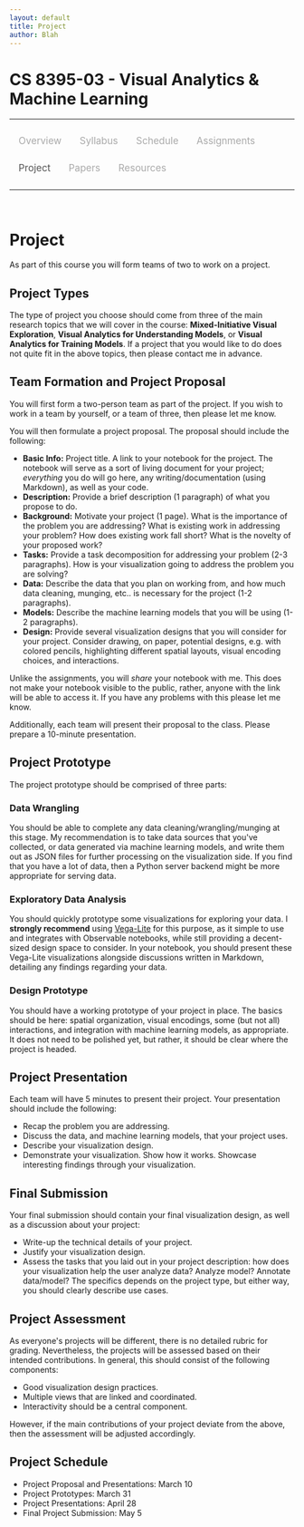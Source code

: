 ```yaml
---
layout: default
title: Project
author: Blah
---
```


<style>
.topnav {
  overflow: hidden;
  background-color: #fdfdfd;
}

.topnav a {
  float: left;
  color: #aaaaaa;
  text-align: center;
  padding: 14px 16px;
  text-decoration: none;
  font-size: 17px;
}

.topnav a:hover {
  color: #555555;
}

.topnav a.active {
  color: #555555;
}
</style>

# CS 8395-03 - Visual Analytics & Machine Learning

---

<div class='topnav'>
  <a href="/teaching/vaml/spring2021">Overview</a>
  <a href="/teaching/vaml/spring2021/syllabus">Syllabus</a>
  <a href="/teaching/vaml/spring2021/schedule">Schedule</a>
  <a href="/teaching/vaml/spring2021/assignments">Assignments</a>
  <a class='active' href="/teaching/vaml/spring2021/project">Project</a>
  <a href="/teaching/vaml/spring2021/papers">Papers</a>
  <a href="/teaching/vaml/spring2021/resources">Resources</a>
</div>

---

<br>

# Project

As part of this course you will form teams of two to work on a project.

## Project Types

The type of project you choose should come from three of the main research topics that we will cover in the course: **Mixed-Initiative Visual Exploration**, **Visual Analytics for Understanding Models**, or **Visual Analytics for Training Models**. If a project that you would like to do does not quite fit in the above topics, then please contact me in advance.

## Team Formation and Project Proposal

You will first form a two-person team as part of the project. If you wish to work in a team by yourself, or a team of three, then please let me know.

You will then formulate a project proposal. The proposal should include the following:

* **Basic Info:** Project title. A link to your notebook for the project. The notebook will serve as a sort of living document for your project; _everything_ you do will go here, any writing/documentation (using Markdown), as well as your code.
* **Description:** Provide a brief description (1 paragraph) of what you propose to do.
* **Background:** Motivate your project (1 page). What is the importance of the problem you are addressing? What is existing work in addressing your problem? How does existing work fall short? What is the novelty of your proposed work?
* **Tasks:** Provide a task decomposition for addressing your problem (2-3 paragraphs). How is your visualization going to address the problem you are solving?
* **Data:** Describe the data that you plan on working from, and how much data cleaning, munging, etc.. is necessary for the project (1-2 paragraphs).
* **Models:** Describe the machine learning models that you will be using (1-2 paragraphs).
* **Design:** Provide several visualization designs that you will consider for your project. Consider drawing, on paper, potential designs, e.g. with colored pencils, highlighting different spatial layouts, visual encoding choices, and interactions.

Unlike the assignments, you will _share_ your notebook with me. This does not make your notebook visible to the public, rather, anyone with the link will be able to access it. If you have any problems with this please let me know.

Additionally, each team will present their proposal to the class. Please prepare a 10-minute presentation.

## Project Prototype

The project prototype should be comprised of three parts:

### Data Wrangling

You should be able to complete any data cleaning/wrangling/munging at this stage. My recommendation is to take data sources that you've collected, or data generated via machine learning models, and write them out as JSON files for further processing on the visualization side. If you find that you have a lot of data, then a Python server backend might be more appropriate for serving data.

### Exploratory Data Analysis

You should quickly prototype some visualizations for exploring your data. I **strongly recommend** using [Vega-Lite](https://vega.github.io/vega-lite/) for this purpose, as it simple to use and integrates with Observable notebooks, while still providing a decent-sized design space to consider. In your notebook, you should present these Vega-Lite visualizations alongside discussions written in Markdown, detailing any findings regarding your data.

### Design Prototype

You should have a working prototype of your project in place. The basics should be here: spatial organization, visual encodings, some (but not all) interactions, and integration with machine learning models, as appropriate. It does not need to be polished yet, but rather, it should be clear where the project is headed.

## Project Presentation

Each team will have 5 minutes to present their project. Your presentation should include the following:

* Recap the problem you are addressing.
* Discuss the data, and machine learning models, that your project uses.
* Describe your visualization design.
* Demonstrate your visualization. Show how it works. Showcase interesting findings through your visualization.

## Final Submission

Your final submission should contain your final visualization design, as well as a discussion about your project:

* Write-up the technical details of your project.
* Justify your visualization design.
* Assess the tasks that you laid out in your project description: how does your visualization help the user analyze data? Analyze model? Annotate data/model? The specifics depends on the project type, but either way, you should clearly describe use cases.

## Project Assessment

As everyone's projects will be different, there is no detailed rubric for grading. Nevertheless, the projects will be assessed based on their intended contributions. In general, this should consist of the following components:

* Good visualization design practices.
* Multiple views that are linked and coordinated.
* Interactivity should be a central component.

However, if the main contributions of your project deviate from the above, then the assessment will be adjusted accordingly.

## Project Schedule

* Project Proposal and Presentations: March 10
* Project Prototypes: March 31
* Project Presentations: April 28
* Final Project Submission: May 5
